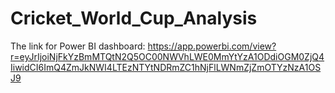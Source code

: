 # Cricket_World_Cup_Analysis

The link for Power BI dashboard: https://app.powerbi.com/view?r=eyJrIjoiNjFkYzBmMTQtN2Q5OC00NWVhLWE0MmYtYzA1ODdiOGM0ZjQ4IiwidCI6ImQ4ZmJkNWI4LTEzNTYtNDRmZC1hNjFlLWNmZjZmOTYzNzA1OSJ9
